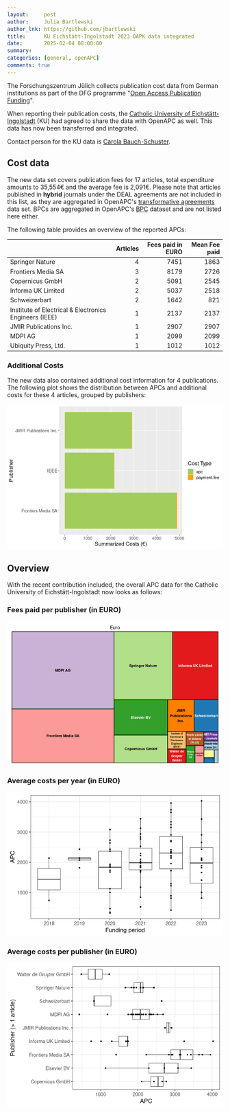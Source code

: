```yaml
---
layout:     post
author:     Julia Bartlewski
author_lnk: https://github.com/jbartlewski
title:      KU Eichstätt-Ingolstadt 2023 OAPK data integrated
date:       2025-02-04 08:00:00
summary:    
categories: [general, openAPC]
comments: true
---
```





The Forschungszentrum Jülich collects publication cost data from German institutions as part of the DFG programme "[Open Access Publication Funding](https://www.fz-juelich.de/en/zb/open-science/open-access/monitoring-dfg-oa-publication-funding)".

When reporting their publication costs, the [Catholic University of Eichstätt-Ingolstadt](https://www.ku.de/en/) (KU) had agreed to share the data with OpenAPC as well. This data has now been transferred and integrated.

Contact person for the KU data is [Carola Bauch-Schuster](<mailto:Carola.Bauch@ku.de>).

## Cost data



The new data set covers publication fees for 17 articles, total expenditure amounts to 35,554€ and the average fee is 2,091€. Please note that articles published in **hybrid** journals under the DEAL agreements are not included in this list, as they are aggregated in OpenAPC's [transformative agreements](https://github.com/OpenAPC/openapc-de/tree/master/data/transformative_agreements) data set. BPCs are aggregated in OpenAPC's [BPC](https://github.com/OpenAPC/openapc-de/blob/master/data/bpc.csv) dataset and are not listed here either.


The following table provides an overview of the reported APCs: 




|                                                       | Articles| Fees paid in EURO| Mean Fee paid|
|:------------------------------------------------------|--------:|-----------------:|-------------:|
|Springer Nature                                        |        4|              7451|          1863|
|Frontiers Media SA                                     |        3|              8179|          2726|
|Copernicus GmbH                                        |        2|              5091|          2545|
|Informa UK Limited                                     |        2|              5037|          2518|
|Schweizerbart                                          |        2|              1642|           821|
|Institute of Electrical & Electronics Engineers (IEEE) |        1|              2137|          2137|
|JMIR Publications Inc.                                 |        1|              2907|          2907|
|MDPI AG                                                |        1|              2099|          2099|
|Ubiquity Press, Ltd.                                   |        1|              1012|          1012|


### Additional Costs



The new data also contained additional cost information for 4 publications. The following plot shows the distribution between APCs and additional costs for these 4 articles, grouped by publishers:


![plot of chunk additional_costs_kuei_2025_02_04_full](/figure/additional_costs_kuei_2025_02_04_full-1.png)


## Overview

With the recent contribution included, the overall APC data for the Catholic University of Eichstätt-Ingolstadt now looks as follows:

### Fees paid per publisher (in EURO)

![plot of chunk tree_kuei_2025_02_04_full](/figure/tree_kuei_2025_02_04_full-1.png)

###  Average costs per year (in EURO)

![plot of chunk box_kuei_2025_02_04_year_full](/figure/box_kuei_2025_02_04_year_full-1.png)

###  Average costs per publisher (in EURO)

![plot of chunk box_kuei_2025_02_04_publisher_full](/figure/box_kuei_2025_02_04_publisher_full-1.png)
